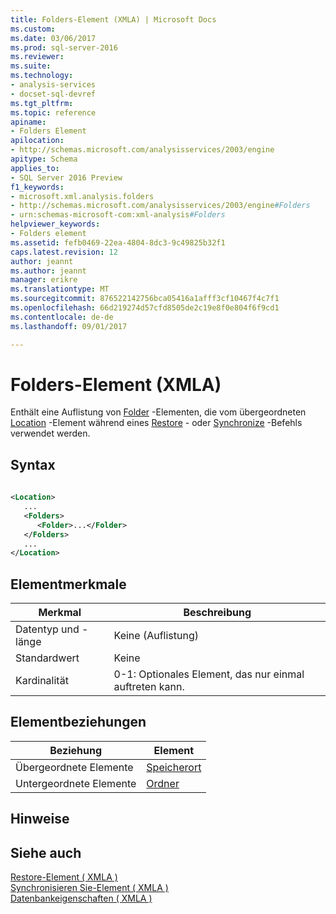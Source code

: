 ```yaml
---
title: Folders-Element (XMLA) | Microsoft Docs
ms.custom: 
ms.date: 03/06/2017
ms.prod: sql-server-2016
ms.reviewer: 
ms.suite: 
ms.technology:
- analysis-services
- docset-sql-devref
ms.tgt_pltfrm: 
ms.topic: reference
apiname:
- Folders Element
apilocation:
- http://schemas.microsoft.com/analysisservices/2003/engine
apitype: Schema
applies_to:
- SQL Server 2016 Preview
f1_keywords:
- microsoft.xml.analysis.folders
- http://schemas.microsoft.com/analysisservices/2003/engine#Folders
- urn:schemas-microsoft-com:xml-analysis#Folders
helpviewer_keywords:
- Folders element
ms.assetid: fefb0469-22ea-4804-8dc3-9c49825b32f1
caps.latest.revision: 12
author: jeannt
ms.author: jeannt
manager: erikre
ms.translationtype: MT
ms.sourcegitcommit: 876522142756bca05416a1afff3cf10467f4c7f1
ms.openlocfilehash: 66d219274d57cfd8505de2c19e8f0e804f6f9cd1
ms.contentlocale: de-de
ms.lasthandoff: 09/01/2017

---
```

# <a name="folders-element-xmla"></a>Folders-Element (XMLA)
  Enthält eine Auflistung von [Folder](../../../analysis-services/xmla/xml-elements-properties/folder-element-xmla.md) -Elementen, die vom übergeordneten [Location](../../../analysis-services/xmla/xml-elements-properties/location-element-xmla.md) -Element während eines [Restore](../../../analysis-services/xmla/xml-elements-commands/restore-element-xmla.md) - oder [Synchronize](../../../analysis-services/xmla/xml-elements-commands/synchronize-element-xmla.md) -Befehls verwendet werden.  
  
## <a name="syntax"></a>Syntax  
  
```xml  
  
<Location>  
   ...  
   <Folders>  
      <Folder>...</Folder>  
   </Folders>  
   ...  
</Location>  
```  
  
## <a name="element-characteristics"></a>Elementmerkmale  
  
|Merkmal|Beschreibung|  
|--------------------|-----------------|  
|Datentyp und -länge|Keine (Auflistung)|  
|Standardwert|Keine|  
|Kardinalität|0-1: Optionales Element, das nur einmal auftreten kann.|  
  
## <a name="element-relationships"></a>Elementbeziehungen  
  
|Beziehung|Element|  
|------------------|-------------|  
|Übergeordnete Elemente|[Speicherort](../../../analysis-services/xmla/xml-elements-properties/location-element-xmla.md)|  
|Untergeordnete Elemente|[Ordner](../../../analysis-services/xmla/xml-elements-properties/folder-element-xmla.md)|  
  
## <a name="remarks"></a>Hinweise  
  
## <a name="see-also"></a>Siehe auch  
 [Restore-Element &#40; XMLA &#41;](../../../analysis-services/xmla/xml-elements-commands/restore-element-xmla.md)   
 [Synchronisieren Sie-Element &#40; XMLA &#41;](../../../analysis-services/xmla/xml-elements-commands/synchronize-element-xmla.md)   
 [Datenbankeigenschaften &#40; XMLA &#41;](../../../analysis-services/xmla/xml-elements-properties/xml-elements-properties.md)  
  
  
